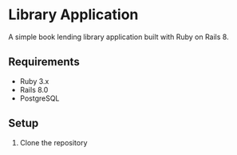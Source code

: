 
# Library Application

A simple book lending library application built with Ruby on Rails 8.

## Requirements

- Ruby 3.x
- Rails 8.0
- PostgreSQL

## Setup

1. Clone the repository
